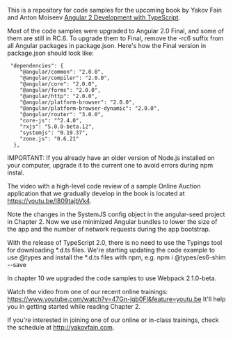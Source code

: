 This is a repository for code samples for the upcoming book by Yakov Fain and Anton Moiseev <a href="https://manning.com/books/angular-2-development-with-typescript">Angular 2 Development with TypeScript</a>. 

Most of the code samples were upgraded to Angular 2.0 Final, and some of them are still in RC.6. To upgrade them to Final, remove the -rc6 suffix from all Angular packages in package.json. Here's how the Final version in package.json should look like:

```
 "dependencies": {
    "@angular/common": "2.0.0",
    "@angular/compiler": "2.0.0",
    "@angular/core": "2.0.0",
    "@angular/forms": "2.0.0",
    "@angular/http": "2.0.0",
    "@angular/platform-browser": "2.0.0",
    "@angular/platform-browser-dynamic": "2.0.0",
    "@angular/router": "3.0.0",
    "core-js": "^2.4.0",
    "rxjs": "5.0.0-beta.12",
    "systemjs": "0.19.37",
    "zone.js": "0.6.21"
  },
```
IMPORTANT: If you already have an older version of Node.js installed on your computer, upgrade it to the current one to avoid errors during npm instal.

The video with a high-level code review of a sample Online Auction application that we gradually develop in the book is located at https://youtu.be/I809tajbVk4.

Note the changes in the SystemJS config object in the angular-seed project in Chapter 2. Now we use minimized Angular bundles to lower the size of the app and the number of network requests during the app bootstrap.

With the release of TypeScript 2.0, there is no need to use the Typings tool for downloading *.d.ts files. We're starting updating the code example to use @types and install the *.d.ts files with npm, e.g. 
npm i @types/es6-shim --save

In chapter 10 we upgraded the code samples to use Webpack 2.1.0-beta.

Watch the video from one of our recent online trainings:
https://www.youtube.com/watch?v=47Gn-jgb0FI&feature=youtu.be
It'll help you in getting started while reading Chapter 2.

If you're interested in joining one of our online or in-class trainings, check the schedule at http://yakovfain.com. 
